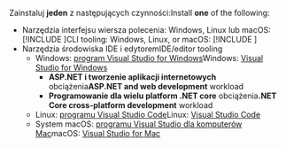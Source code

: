<span data-ttu-id="24182-101">Zainstaluj **jeden** z następujących czynności:</span><span class="sxs-lookup"><span data-stu-id="24182-101">Install **one** of the following:</span></span>

* <span data-ttu-id="24182-102">Narzędzia interfejsu wiersza polecenia: Windows, Linux lub macOS: [!INCLUDE [](~/includes/net-core-sdk-download-link.md)]</span><span class="sxs-lookup"><span data-stu-id="24182-102">CLI tooling: Windows, Linux, or macOS: [!INCLUDE [](~/includes/net-core-sdk-download-link.md)]</span></span>
* <span data-ttu-id="24182-103">Narzędzia środowiska IDE i edytorem</span><span class="sxs-lookup"><span data-stu-id="24182-103">IDE/editor tooling</span></span>
  * <span data-ttu-id="24182-104">Windows: [program Visual Studio for Windows](https://www.microsoft.com/net/download/windows)</span><span class="sxs-lookup"><span data-stu-id="24182-104">Windows: [Visual Studio for Windows](https://www.microsoft.com/net/download/windows)</span></span>
    * <span data-ttu-id="24182-105">**ASP.NET i tworzenie aplikacji internetowych** obciążenia</span><span class="sxs-lookup"><span data-stu-id="24182-105">**ASP.NET and web development** workload</span></span>
    * <span data-ttu-id="24182-106">**Programowanie dla wielu platform .NET core** obciążenia</span><span class="sxs-lookup"><span data-stu-id="24182-106">**.NET Core cross-platform development** workload</span></span>
  * <span data-ttu-id="24182-107">Linux: [programu Visual Studio Code](https://www.microsoft.com/net/download/linux)</span><span class="sxs-lookup"><span data-stu-id="24182-107">Linux: [Visual Studio Code](https://www.microsoft.com/net/download/linux)</span></span>
  * <span data-ttu-id="24182-108">System macOS: [programu Visual Studio dla komputerów Mac](https://www.microsoft.com/net/download/macos)</span><span class="sxs-lookup"><span data-stu-id="24182-108">macOS: [Visual Studio for Mac](https://www.microsoft.com/net/download/macos)</span></span>
